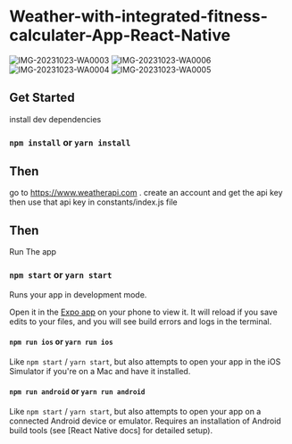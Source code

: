 # Weather-with-integrated-fitness-calculater-App-React-Native

![IMG-20231023-WA0003](https://github.com/zishan9450/ANDROID-CLUB-FINAL-PROJECT-REACT-NATIVE/assets/98701216/45756ad1-6ad9-4539-bc8b-467245884ab4)
![IMG-20231023-WA0006](https://github.com/zishan9450/ANDROID-CLUB-FINAL-PROJECT-REACT-NATIVE/assets/98701216/20a2a26e-dbb4-436e-be42-3c37f43fd172)
![IMG-20231023-WA0004](https://github.com/zishan9450/ANDROID-CLUB-FINAL-PROJECT-REACT-NATIVE/assets/98701216/450203a5-0d73-40e4-be3f-3f8b426c2882)
![IMG-20231023-WA0005](https://github.com/zishan9450/ANDROID-CLUB-FINAL-PROJECT-REACT-NATIVE/assets/98701216/684fc441-40cb-4068-9abb-ecb820b733b7)



## Get Started

install dev dependencies

### `npm install` or `yarn install`

## Then

go to https://www.weatherapi.com . create an account and get the api key then use that api key in constants/index.js file

## Then

Run The app

### `npm start` or `yarn start`

Runs your app in development mode.

Open it in the [Expo app](https://expo.io) on your phone to view it. It will reload if you save edits to your files, and you will see build errors and logs in the terminal.

#### `npm run ios` or `yarn run ios`

Like `npm start` / `yarn start`, but also attempts to open your app in the iOS Simulator if you're on a Mac and have it installed.

#### `npm run android` or `yarn run android`

Like `npm start` / `yarn start`, but also attempts to open your app on a connected Android device or emulator. Requires an installation of Android build tools (see [React Native docs] for detailed setup).

<br />


